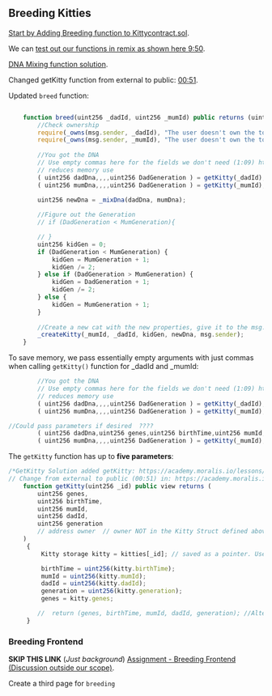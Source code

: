 ## Breeding Kitties 


[Start by Adding Breeding function to Kittycontract.sol](https://academy.moralis.io/lessons/dna-mixing-assignment). 


We can [test out our functions in remix as shown here 9:50](https://academy.moralis.io/lessons/dna-mixing-assignment).



[DNA Mixing function solution](https://academy.moralis.io/lessons/dna-mixing-assignment-solution).


Changed getKitty function from external to public: [00:51](https://academy.moralis.io/lessons/dna-mixing-assignment-solution).

Updated `breed` function: 

```js

    function breed(uint256 _dadId, uint256 _mumId) public returns (uint256) {  //Added: https://academy.moralis.io/lessons/dna-mixing-assignment
        //Check ownership
        require(_owns(msg.sender, _dadId), "The user doesn't own the token"); 
        require(_owns(msg.sender, _mumId), "The user doesn't own the token"); 
        
        //You got the DNA
        // Use empty commas here for the fields we don't need (1:09) https://academy.moralis.io/lessons/dna-mixing-assignment-solution
        // reduces memory use
        ( uint256 dadDna,,,,uint256 DadGeneration ) = getKitty(_dadId);
        ( uint256 mumDna,,,,uint256 DadGeneration ) = getKitty(_mumId);

        uint256 newDna = _mixDna(dadDna, mumDna); 
        
        //Figure out the Generation
        // if (DadGeneration < MumGeneration){

        // }
        uint256 kidGen = 0; 
        if (DadGeneration < MumGeneration) {
            kidGen = MumGeneration + 1;
            kidGen /= 2;
        } else if (DadGeneration > MumGeneration) {
            kidGen = DadGeneration + 1;
            kidGen /= 2;
        } else {
            kidGen = MumGeneration + 1;
        }
        
        //Create a new cat with the new properties, give it to the msg.sender
        _createKitty(_mumId, _dadId, kidGen, newDna, msg.sender);
    }

```


To save memory, we pass essentially empty arguments with just commas when calling `getKitty()` function for _dadId and _mumId: 
```js
        //You got the DNA
        // Use empty commas here for the fields we don't need (1:09) https://academy.moralis.io/lessons/dna-mixing-assignment-solution
        // reduces memory use
        ( uint256 dadDna,,,,uint256 DadGeneration ) = getKitty(_dadId);
        ( uint256 mumDna,,,,uint256 DadGeneration ) = getKitty(_mumId);

//Could pass parameters if desired  ????
        ( uint256 dadDna,uint256 genes,uint256 birthTime,uint256 mumId,uint256 DadGeneration ) = getKitty(_dadId);
        ( uint256 mumDna,,,,uint256 DadGeneration ) = getKitty(_mumId);

```

The `getKitty` function has up to **five parameters**: 
```js
/*GetKitty Solution added getKitty: https://academy.moralis.io/lessons/getkitty-solution  */
// Change from external to public (00:51) in: https://academy.moralis.io/lessons/dna-mixing-assignment-solution
    function getKitty(uint256 _id) public view returns (
        uint256 genes,
        uint256 birthTime,
        uint256 mumId,
        uint256 dadId,
        uint256 generation
        // address owner  // owner NOT in the Kitty Struct defined above.
    )
     {
         Kitty storage kitty = kitties[_id]; // saved as a pointer. Use storage instead memory (less space) (1:36): https://academy.moralis.io/lessons/getkitty-solution

         birthTime = uint256(kitty.birthTime);
         mumId = uint256(kitty.mumId);
         dadId = uint256(kitty.dadId); 
         generation = uint256(kitty.generation);
         genes = kitty.genes;  

        //  return (genes, birthTime, mumId, dadId, generation); //Alternate solution (00:58): https://academy.moralis.io/lessons/getkitty-solution
     }

```




### Breeding Frontend


**SKIP THIS LINK** (_Just background_)
[Assignment - Breeding Frontend (Discussion outside our scope)](https://academy.moralis.io/lessons/assignment-breeding-frontend).

Create a third page for `breeding` 





